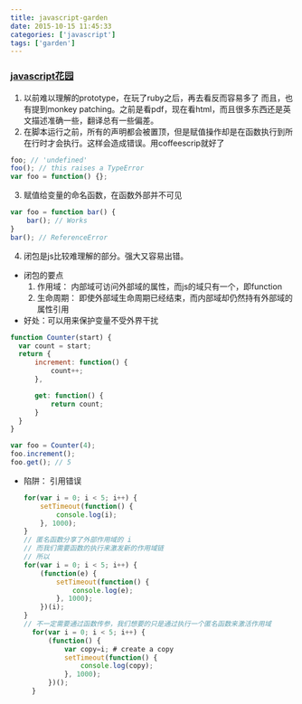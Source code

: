 ```yaml
---
title: javascript-garden
date: 2015-10-15 11:45:33
categories: ['javascript']
tags: ['garden']
---
```



### [javascript花园](http://bonsaiden.github.io/JavaScript-Garden/)

1. 以前难以理解的prototype，在玩了ruby之后，再去看反而容易多了
而且，也有提到monkey patching。之前是看pdf，现在看html，而且很多东西还是英文描述准确一些，翻译总有一些偏差。
2. 在脚本运行之前，所有的声明都会被置顶，但是赋值操作却是在函数执行到所在行时才会执行。这样会造成错误。用coffeescrip就好了
```javascript
foo; // 'undefined'
foo(); // this raises a TypeError
var foo = function() {};
```
3. 赋值给变量的命名函数，在函数外部并不可见
```javascript
var foo = function bar() {
    bar(); // Works
}
bar(); // ReferenceError
```
4. 闭包是js比较难理解的部分。强大又容易出错。
  - 闭包的要点
    1. 作用域： 内部域可访问外部域的属性，而js的域只有一个，即function
    2. 生命周期： 即使外部域生命周期已经结束，而内部域却仍然持有外部域的属性引用
  - 好处：可以用来保护变量不受外界干扰
```javascript
function Counter(start) {
  var count = start;
  return {
      increment: function() {
          count++;
      },

      get: function() {
          return count;
      }
  }
}

var foo = Counter(4);
foo.increment();
foo.get(); // 5
```

  - 陷阱： 引用错误
    ```javascript
    for(var i = 0; i < 5; i++) {
        setTimeout(function() {
            console.log(i);
        }, 1000);
    }
    // 匿名函数分享了外部作用域的 i
    // 而我们需要函数的执行来激发新的作用域链
    // 所以
    for(var i = 0; i < 5; i++) {
        (function(e) {
            setTimeout(function() {
                console.log(e);
            }, 1000);
        })(i);
    }
    // 不一定需要通过函数传参，我们想要的只是通过执行一个匿名函数来激活作用域
      for(var i = 0; i < 5; i++) {
          (function() {
              var copy=i; # create a copy
              setTimeout(function() {
                  console.log(copy);
              }, 1000);
          })();
      }

    ```
